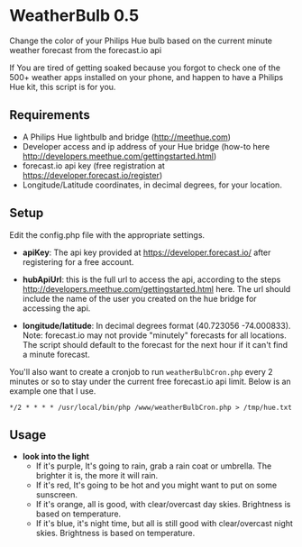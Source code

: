 WeatherBulb 0.5
===============
Change the color of your Philips Hue bulb based on the current minute weather forecast from the forecast.io api

If You are tired of getting soaked because you forgot to check one of the 500+ weather apps installed on your phone, and happen to have a Philips Hue kit, this script is for you.


Requirements
-------------------------
* A Philips Hue lightbulb and bridge (http://meethue.com)
* Developer access and ip address of your Hue bridge (how-to here http://developers.meethue.com/gettingstarted.html)
* forecast.io api key (free registration at https://developer.forecast.io/register)
* Longitude/Latitude coordinates, in decimal degrees, for your location. 

Setup
-------------------------
Edit the config.php file with the appropriate settings.

  * **apiKey**: The api key provided at https://developer.forecast.io/  after registering for a free account.

  * **hubApiUrl**: this is the full url to access the api, according to the steps http://developers.meethue.com/gettingstarted.html here. The url should include the name of the user you created on the hue bridge for accessing the api.

  * **longitude/latitude**: In decimal degrees format (40.723056 -74.000833). Note: forecast.io may not provide "minutely" forecasts for all locations. The script should default to the forecast for the next hour if it can't find a minute forecast.

You'll also want to create a cronjob to run `weatherBulbCron.php` every 2 minutes or so to stay under the current free forecast.io api limit.
  Below is an example one that I use.

`*/2 * * * * /usr/local/bin/php /www/weatherBulbCron.php > /tmp/hue.txt`


Usage
-------------------------
* **look into the light**
  * If it's purple, It's going to rain, grab a rain coat or umbrella. The brighter it is, the more it will rain.
  * If it's red, It's going to be hot and you might want to put on some sunscreen.
  * If it's orange, all is good, with clear/overcast day skies. Brightness is based on temperature. 
  * If it's blue, it's night time, but all is still good with clear/overcast night skies. Brightness is based on temperature.





